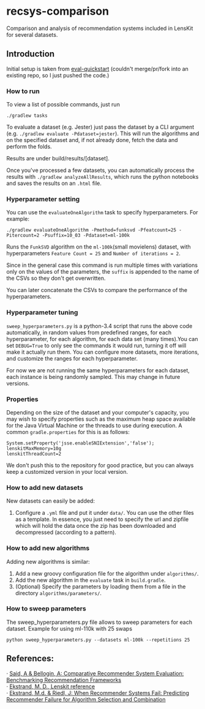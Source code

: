 # recsys-comparison
Comparison and analysis of recommendation systems included in LensKit for several datasets.

## Introduction

Initial setup is taken from [eval-quickstart](https://github.com/lenskit/eval-quickstart/tree/20230abcedaf25042325f65d5c1c2bf28ae7e0c3) (couldn't merge/pr/fork into an existing repo, so I just pushed the code.)

### How to run

To view a list of possible commands, just run

`./gradlew tasks`

To evaluate a dataset (e.g. Jester) just pass the dataset by a CLI argument (e.g. `./gradlew evaluate -Pdataset=jester`). This will run the algorithms and on the specified dataset and, if not already done, fetch the data and perform the folds.

Results are under build/results/[dataset].

Once you've processed a few datasets, you can automatically process the results with `./gradlew analyzeAllResults`, which runs the python notebooks and saves the results on an `.html` file.

### Hyperparameter setting
You can use the `evaluateOneAlgorithm` task to specify hyperparameters. For example:

    ./gradlew evaluateOneAlgorithm -Pmethod=funksvd -Pfeatcount=25 -Pitercount=2 -Psuffix=10_03 -Pdataset=ml-100k

Runs the `FunkSVD` algorithm on the `ml-100k`(small movielens) dataset, with hyperparameters `Feature Count = 25` and `Number of iterations = 2`.

Since in the general case this command is run multiple times with variations only on the values of the parameters, the `suffix` is appended to the name of the CSVs so they don't get overwritten.

You can later concatenate the CSVs to compare the performance of the hyperparameters.

### Hyperparameter tuning

`sweep_hyperparameters.py` is a python-3.4 script that runs the above code automatically, in random values from predefined ranges, for each hyperparameter, for each algorithm, for each data set (many times).You can set `DEBUG=True` to only see the commands it would run, turning it off will make it actually run them. You can configure more datasets, more iterations, and customize the ranges for each hyperparameter.   

For now we are not running the same hyperparameters for each dataset, each instance is being randomly sampled. This may change in future versions.

### Properties
Depending on the size of the dataset and your computer's capacity, you may wish to specify properties such as the maximum heap space available for the Java Virtual Machine or the threads to use during execution. A common `gradle.properties` for this is as follows:

```
System.setProperty('jsse.enableSNIExtension','false');
lenskitMaxMemory=10g
lenskitThreadCount=2
```

We don't push this to the repository for good practice, but you can always keep a customized version in your local version.


### How to add new datasets

New datasets can easily be added:  

1. Configure a `.yml` file and put it under `data/`. You can use the other files as a template. In essence, you just need to specify the url and zipfile which will hold the data once the zip has been downloaded and decompressed (according to a pattern).

### How to add new algorithms

Adding new algorithms is similar:   

1. Add a new groovy configuration file for the algorithm under `algorithms/`.  
2. Add the new algorithm in the `evaluate` task in `build.gradle`.
3. (Optional) Specify the parameters by loading them from a file in the directory `algorithms/parameters/`.

### How to sweep parameters

The sweep_hyperparameters.py file allows to sweep parameters for each dataset. Example for using ml-110k with 25 swaps

 ```
 python sweep_hyperparameters.py --datasets ml-100k --repetitions 25
 ```

## References:

· [Said, A & Bellogin, A: Comparative Recommender System Evaluation: Benchmarking Recommendation Frameworks](https://pdfs.semanticscholar.org/036e/8fb63a82ee26537b514b17a51cc197016e4c.pdfhttps://pdfs.semanticscholar.org/036e/8fb63a82ee26537b514b17a51cc197016e4c.pdf)  
· [Ekstrand, M. D., Lenskit reference](https://md.ekstrandom.net/research/thesis/mde-thesis.pdf)  
· [Ekstrand, M.d. & Riedl, J: When Recommender Systems Fail: Predicting Recommender Failure for Algorithm Selection and Combination](https://md.ekstrandom.net/research/pubs/when-recommenders-fail/https://md.ekstrandom.net/research/pubs/when-recommenders-fail/)  
